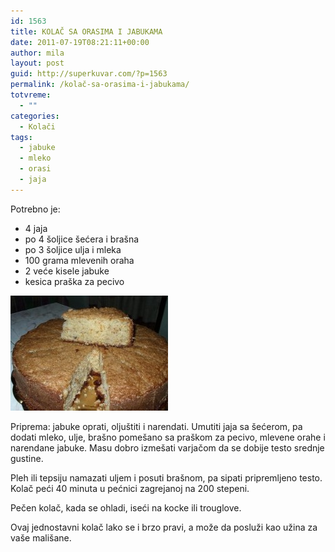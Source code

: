```yaml
---
id: 1563
title: KOLAČ SA ORASIMA I JABUKAMA
date: 2011-07-19T08:21:11+00:00
author: mila
layout: post
guid: http://superkuvar.com/?p=1563
permalink: /kolač-sa-orasima-i-jabukama/
totvreme:
  - ""
categories:
  - Kolači
tags:
  - jabuke
  - mleko
  - orasi
  - jaja
---
```

Potrebno je:

  * 4 jaja
  * po 4 šoljice šećera i brašna
  * po 3 šoljice ulja i mleka
  * 100 grama mlevenih oraha
  * 2 veće kisele jabuke
  * kesica praška za pecivo

<img class="alignnone size-medium wp-image-1564" title="melspajz 1" src="/wp-content/uploads/2011/07/melspajz-1-e1311063649496.jpg" alt="" width="252" height="184" /> 

Priprema: jabuke oprati, oljuštiti i narendati. Umutiti jaja sa šećerom, pa dodati mleko, ulje, brašno pomešano sa praškom za pecivo, mlevene orahe i narendane jabuke. Masu dobro izmešati varjačom da se dobije testo srednje gustine.

Pleh ili tepsiju namazati uljem i posuti brašnom, pa sipati pripremljeno testo. Kolač peći 40 minuta u pećnici zagrejanoj na 200 stepeni.

Pečen kolač, kada se ohladi, iseći na kocke ili trouglove.

Ovaj jednostavni kolač lako se i brzo pravi, a može da posluži kao užina za vaše mališane.